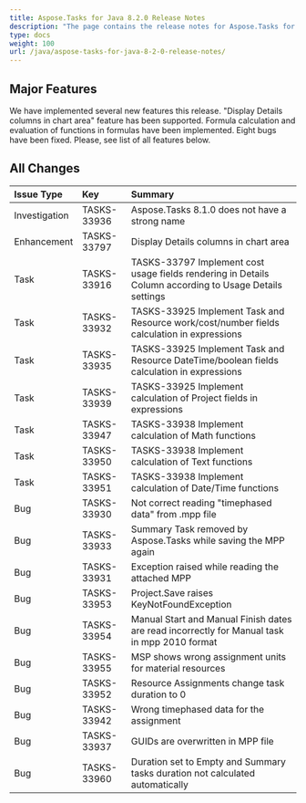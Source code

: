 ```yaml
---
title: Aspose.Tasks for Java 8.2.0 Release Notes
description: "The page contains the release notes for Aspose.Tasks for Java 8.2.0."
type: docs
weight: 100
url: /java/aspose-tasks-for-java-8-2-0-release-notes/
---
```


## **Major Features**
We have implemented several new features this release. "Display Details columns in chart area" feature has been supported. Formula 
calculation and evaluation of functions in formulas have been implemented. Eight bugs have been fixed. Please, see list of all features below.

## **All Changes**
|**Issue Type** |**Key** |**Summary** |
| :- | :- | :- |
|Investigation |TASKS-33936 |Aspose.Tasks 8.1.0 does not have a strong name |
|Enhancement |TASKS-33797 |Display Details columns in chart area |
|Task |TASKS-33916 |TASKS-33797 Implement cost usage fields rendering in Details Column according to Usage Details settings |
|Task |TASKS-33932 |TASKS-33925 Implement Task and Resource work/cost/number fields calculation in expressions |
|Task |TASKS-33935 |TASKS-33925 Implement Task and Resource DateTime/boolean fields calculation in expressions |
|Task |TASKS-33939 |TASKS-33925 Implement calculation of Project fields in expressions |
|Task |TASKS-33947 |TASKS-33938 Implement calculation of Math functions |
|Task |TASKS-33950 |TASKS-33938 Implement calculation of Text functions |
|Task |TASKS-33951 |TASKS-33938 Implement calculation of Date/Time functions |
|Bug |TASKS-33930 |Not correct reading "timephased data" from .mpp file |
|Bug |TASKS-33933 |Summary Task removed by Aspose.Tasks while saving the MPP again |
|Bug |TASKS-33931 |Exception raised while reading the attached MPP |
|Bug |TASKS-33953 |Project.Save raises KeyNotFoundException |
|Bug |TASKS-33954 |Manual Start and Manual Finish dates are read incorrectly for Manual task in mpp 2010 format |
|Bug |TASKS-33955 |MSP shows wrong assignment units for material resources |
|Bug |TASKS-33952 |Resource Assignments change task duration to 0 |
|Bug |TASKS-33942 |Wrong timephased data for the assignment |
|Bug |TASKS-33937 |GUIDs are overwritten in MPP file |
|Bug |TASKS-33960 |Duration set to Empty and Summary tasks duration not calculated automatically |

